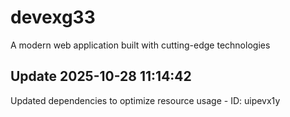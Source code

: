 # devexg33
A modern web application built with cutting-edge technologies

## Update 2025-10-28 11:14:42
Updated dependencies to optimize resource usage - ID: uipevx1y

